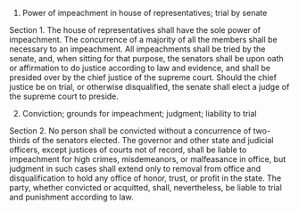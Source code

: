 1. Power of impeachment in house of representatives;
   trial by senate

Section 1. The house of representatives shall have the sole
power of impeachment. The concurrence of a majority of all the members shall
be necessary to an impeachment. All impeachments shall be tried by the
senate, and, when sitting for that purpose, the senators shall be upon oath or
affirmation to do justice according to law and evidence, and shall be presided
over by the chief justice of the supreme court. Should the chief justice be
on trial, or otherwise disqualified, the senate shall elect a judge of the
supreme court to preside.

2. Conviction; grounds for impeachment; judgment;
   liability to trial

Section 2. No person shall be convicted without a concurrence
of two-thirds of the senators elected. The governor and other state and
judicial officers, except justices of courts not of record, shall be liable to
impeachment for high crimes, misdemeanors, or malfeasance in office, but
judgment in such cases shall extend only to removal from office and
disqualification to hold any office of honor, trust, or profit in the
state. The party, whether convicted or acquitted, shall, nevertheless, be
liable to trial and punishment according to law.
